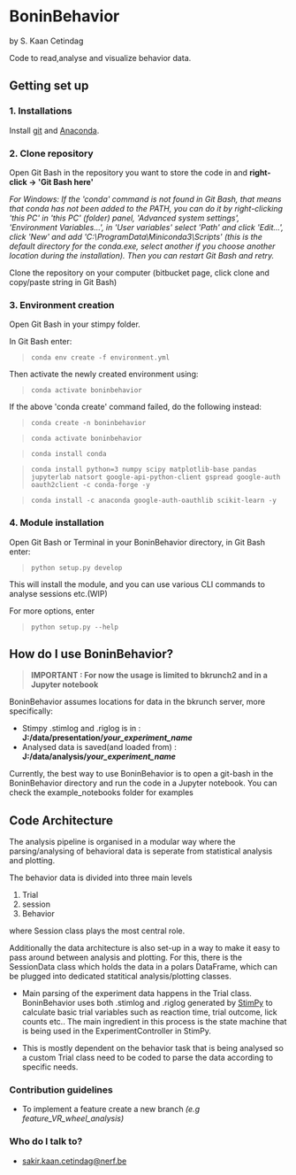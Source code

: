 
# BoninBehavior #
by S. Kaan Cetindag

Code to read,analyse and visualize behavior data. 

## Getting set up ##

### 1. Installations ###
Install [git](https://git-scm.com/downloads/) and [Anaconda](https://docs.conda.io/en/latest/miniconda.html).

### 2. Clone repository ###

Open Git Bash in the repository you want to store the code in and **right-click -> 'Git Bash here'**

*For Windows: If the 'conda' command is not found in Git Bash, that means that conda has not been added to the PATH, you can do it by right-clicking 'this PC' in 'this PC' (folder) panel, 'Advanced system settings', 'Environment Variables...', in 'User variables' select 'Path' and click 'Edit...', click 'New' and add  'C:\ProgramData\Miniconda3\Scripts' (this is the default directory for the conda.exe, select another if you choose another location during the installation).
Then you can restart Git Bash and retry.*

Clone the repository on your computer (bitbucket page, click clone and copy/paste string in Git Bash)

### 3. Environment creation ###

Open Git Bash in your stimpy folder.

In Git Bash enter:

> ```conda env create -f environment.yml```

Then activate the newly created environment using:

> ```conda activate boninbehavior```

If the above 'conda create' command failed, do the following instead:

> ```conda create -n boninbehavior```

> ```conda activate boninbehavior```

> ```conda install conda```

> ```conda install python=3 numpy scipy matplotlib-base pandas jupyterlab natsort google-api-python-client gspread google-auth oauth2client -c conda-forge -y```

> ```conda install -c anaconda google-auth-oauthlib scikit-learn -y```

### 4. Module installation

Open Git Bash or Terminal in your BoninBehavior directory, in Git Bash enter:

> ```python setup.py develop```

This will install the module, and you can use various CLI commands to analyse sessions etc.(WIP)

For more options, enter

> ```python setup.py --help```

## How do I use BoninBehavior?

> **IMPORTANT : For now the usage is limited to bkrunch2 and in a Jupyter notebook**

BoninBehavior assumes locations for data in the bkrunch server, more specifically:

- Stimpy .stimlog and .riglog is in :  **J:/data/presentation/_your_experiment_name_**
- Analysed data is saved(and loaded from) : **J:/data/analysis/_your_experiment_name_**

Currently, the best way to use BoninBehavior is to open a git-bash in the BoninBehavior directory and run the code in a Jupyter notebook.  You can check the example_notebooks folder for examples


## Code Architecture
The analysis pipeline is organised in a modular way where the parsing/analysing of behavioral data is seperate from statistical analysis and plotting.

The behavior data is divided into three main levels
1. Trial
2. session
3. Behavior

where Session class plays the most central role.

Additionally the data architecture is also set-up in a way to make it easy to pass around between analysis and plotting. For this, there is the SessionData class which holds the data in a polars DataFrame, which can be plugged into dedicated statitical analysis/plotting classes.

- Main parsing of the experiment data happens in the Trial class. BoninBehavior uses both .stimlog and .riglog generated by [StimPy](https://github.com/vision-to-action/stimpy) to calculate basic trial variables such as reaction time, trial outcome, lick counts etc.. The main ingredient in this process is the state machine that is being used in the ExperimentController in StimPy.

- This is mostly dependent on the behavior task that is being analysed so a custom Trial class need to be coded to parse the data according to specific needs.

### Contribution guidelines ###

* To implement a feature create a new branch *(e.g feature_VR_wheel_analysis)*

### Who do I talk to? ###

* sakir.kaan.cetindag@nerf.be
